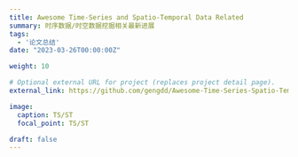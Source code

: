 ```yaml
---
title: Awesome Time-Series and Spatio-Temporal Data Related
summary: 时序数据/时空数据挖掘相关最新进展
tags:
  - '论文总结'
date: "2023-03-26T00:00:00Z"

weight: 10

# Optional external URL for project (replaces project detail page).
external_link: https://github.com/gengdd/Awesome-Time-Series-Spatio-Temporal

image:
  caption: TS/ST
  focal_point: TS/ST

draft: false
---
```

